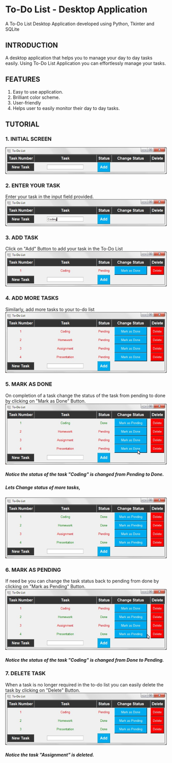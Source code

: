# To-Do List - Desktop Application
A To-Do List Desktop Application developed using Python, Tkinter and SQLite
## INTRODUCTION
A desktop application that helps you to manage your day to day tasks easily. Using To-Do List Application you can effortlessly manage your tasks.
## FEATURES
1. Easy to use application.
2. Brilliant color scheme.
3. User-friendly
4. Helps user to easily monitor their day to day tasks.
## TUTORIAL
### 1. INITIAL SCREEN
![alt text](https://github.com/kashishvaish/To-Do-List---Desktop-App/blob/main/ini.jpg?raw=true)
### 2. ENTER YOUR TASK
Enter your task in the input field provided.
![alt text](https://github.com/kashishvaish/To-Do-List---Desktop-App/blob/main/fill.jpg?raw=true)
### 3. ADD TASK
Click on "Add" Button to add your task in the To-Do List
![alt text](https://github.com/kashishvaish/To-Do-List---Desktop-App/blob/main/added.jpg?raw=true)
### 4. ADD MORE TASKS
Similarly, add more tasks to your to-do list
![alt text](https://github.com/kashishvaish/To-Do-List---Desktop-App/blob/main/more.jpg?raw=true)
### 5. MARK AS DONE
On completion of a task change the status of the task from pending to done by clicking on "Mark as Done" Button.
![alt text](https://github.com/kashishvaish/To-Do-List---Desktop-App/blob/main/done.jpg?raw=true)
##### Notice the status of the task "Coding" is changed from Pending to Done.
##### Lets Change status of more tasks,
![alt text](https://github.com/kashishvaish/To-Do-List---Desktop-App/blob/main/done2.jpg?raw=true)
### 6. MARK AS PENDING
If need be you can change the task status back to pending from done by clicking on "Mark as Pending" Button.
![alt text](https://github.com/kashishvaish/To-Do-List---Desktop-App/blob/main/pending.jpg?raw=true)
##### Notice the status of the task "Coding" is changed from Done to Pending.
### 7. DELETE TASK
When a task is no longer required in the to-do list you can easily delete the task by clicking on "Delete" Button.
![alt text](https://github.com/kashishvaish/To-Do-List---Desktop-App/blob/main/delete.jpg?raw=true)
##### Notice the task "Assignment" is deleted.
